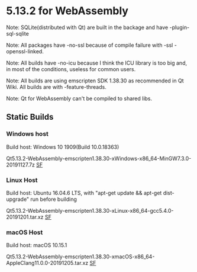 # 5.13.2 for WebAssembly

Note: SQLite(distributed with Qt) are built in the backage and have -plugin-sql-sqlite

Note: All packages have -no-ssl because of compile failure with -ssl -openssl-linked.

Note: All builds have -no-icu because I think the ICU library is too big and, in most of the conditions, useless for common users.

Note: All builds are using emscripten SDK 1.38.30 as recommended in Qt Wiki. All builds are with -feature-threads.

Note: Qt for WebAssembly can't be compiled to shared libs.

## Static Builds

### Windows host

Build host: Windows 10 1909(Build 10.0.18363)

Qt5.13.2-WebAssembly-emscripten1.38.30-xWindows-x86_64-MinGW7.3.0-20191127.7z [SF](https://sourceforge.net/projects/fsu0413-qtbuilds/files/Qt5.13/WebAssembly/Windows-x86_64-hosted/Qt5.13.2-WebAssembly-emscripten1.38.30-xWindows-x86_64-MinGW7.3.0-20191127.7z)

### Linux Host

Build host: Ubuntu 16.04.6 LTS, with "apt-get update && apt-get dist-upgrade" run before building

Qt5.13.2-WebAssembly-emscripten1.38.30-xLinux-x86_64-gcc5.4.0-20191201.tar.xz [SF](https://sourceforge.net/projects/fsu0413-qtbuilds/files/Qt5.13/WebAssembly/Linux-x86_64-hosted/Qt5.13.2-WebAssembly-emscripten1.38.30-xLinux-x86_64-gcc5.4.0-20191201.tar.xz)

### macOS Host

Build host: macOS 10.15.1

Qt5.13.2-WebAssembly-emscripten1.38.30-xmacOS-x86_64-AppleClang11.0.0-20191205.tar.xz [SF](https://sourceforge.net/projects/fsu0413-qtbuilds/files/Qt5.13/WebAssembly/macOS-x86_64-hosted/Qt5.13.2-WebAssembly-emscripten1.38.30-xmacOS-x86_64-AppleClang11.0.0-20191205.tar.xz)
